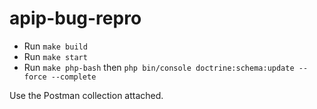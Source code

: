 # apip-bug-repro

* Run `make build`
* Run `make start`
* Run `make php-bash` then `php bin/console doctrine:schema:update --force --complete`

Use the Postman collection attached.
